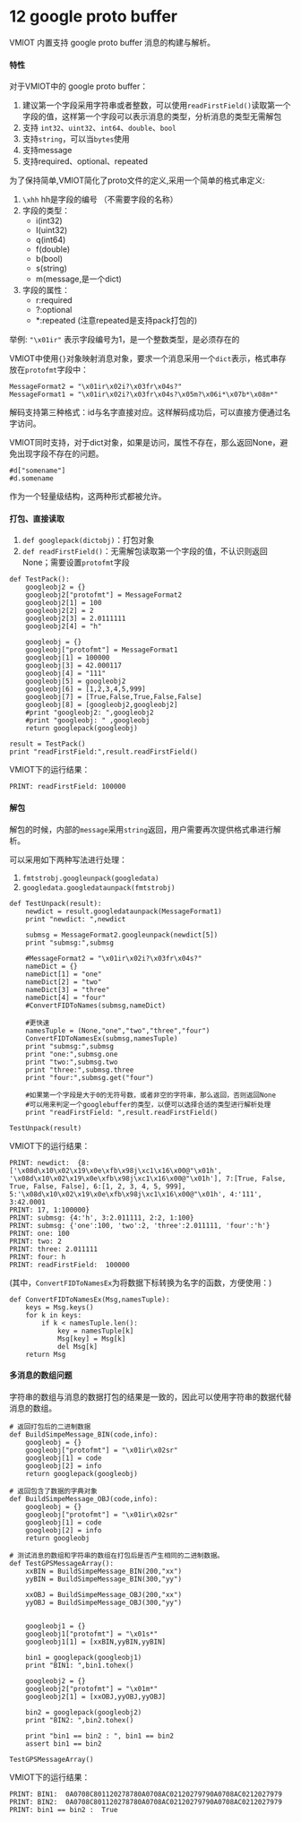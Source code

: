 # 12 google proto buffer
VMIOT 内置支持 google proto buffer 消息的构建与解析。

#### 特性
对于VMIOT中的 google proto buffer：
1. 建议第一个字段采用字符串或者整数，可以使用``readFirstField()``读取第一个字段的值，这样第一个字段可以表示消息的类型，分析消息的类型无需解包
2. 支持 ``int32``、``uint32``、``int64``、``double``、``bool``
3. 支持``string``，可以当``bytes``使用
4. 支持message
5. 支持required、optional、repeated

为了保持简单,VMIOT简化了proto文件的定义,采用一个简单的格式串定义:
1. ``\xhh``  hh是字段的编号 （不需要字段的名称）
2. 字段的类型：
   * i(int32) 
   * I(uint32) 
   * q(int64) 
   * f(double) 
   * b(bool) 
   * s(string) 
   * m(message,是一个dict)
3. 字段的属性：
   * r:required 
   * ?:optional 
   * *:repeated (注意repeated是支持pack打包的)
   

举例: ``"\x01ir"`` 表示字段编号为1，是一个整数类型，是必须存在的

VMIOT中使用``{}``对象映射消息对象，要求一个消息采用一个``dict``表示，格式串存放在``protofmt``字段中：
```
MessageFormat2 = "\x01ir\x02i?\x03fr\x04s?"
MessageFormat1 = "\x01ir\x02i?\x03fr\x04s?\x05m?\x06i*\x07b*\x08m*"
```
解码支持第三种格式：id与名字直接对应。这样解码成功后，可以直接方便通过名字访问。 

VMIOT同时支持，对于dict对象，如果是访问，属性不存在，那么返回None，避免出现字段不存在的问题。
```
#d["somename"]
#d.somename
```
作为一个轻量级结构，这两种形式都被允许。

#### 打包、直接读取
1. ``def googlepack(dictobj)``：打包对象
2. ``def readFirstField()``：无需解包读取第一个字段的值，不认识则返回None；需要设置``protofmt``字段

```
def TestPack():		
	googleobj2 = {}
	googleobj2["protofmt"] = MessageFormat2
	googleobj2[1] = 100
	googleobj2[2] = 2
	googleobj2[3] = 2.0111111
	googleobj2[4] = "h"

	googleobj = {}
	googleobj["protofmt"] = MessageFormat1
	googleobj[1] = 100000
	googleobj[3] = 42.000117
	googleobj[4] = "111"
	googleobj[5] = googleobj2
	googleobj[6] = [1,2,3,4,5,999]
	googleobj[7] = [True,False,True,False,False]
	googleobj[8] = [googleobj2,googleobj2]
	#print "googleobj2: ",googleobj2
	#print "googleobj: " ,googleobj
	return googlepack(googleobj)

result = TestPack()
print "readFirstField:",result.readFirstField()
```
VMIOT下的运行结果：
```
PRINT: readFirstField: 100000
```
#### 解包
解包的时候，内部的``message``采用``string``返回，用户需要再次提供格式串进行解析。

可以采用如下两种写法进行处理：
1. ``fmtstrobj.googleunpack(googledata)``
2. ``googledata.googledataunpack(fmtstrobj)``
   
```
def TestUnpack(result):		
	newdict = result.googledataunpack(MessageFormat1)
	print "newdict: ",newdict

	submsg = MessageFormat2.googleunpack(newdict[5])
	print "submsg:",submsg

	#MessageFormat2 = "\x01ir\x02i?\x03fr\x04s?"
	nameDict = {}
	nameDict[1] = "one"
	nameDict[2] = "two"
	nameDict[3] = "three"
	nameDict[4] = "four"
	#ConvertFIDToNames(submsg,nameDict)

	#更快速
	namesTuple = (None,"one","two","three","four")	
	ConvertFIDToNamesEx(submsg,namesTuple)
	print "submsg:",submsg
	print "one:",submsg.one
	print "two:",submsg.two
	print "three:",submsg.three
	print "four:",submsg.get("four")
	
	#如果第一个字段是大于0的无符号数，或者非空的字符串，那么返回，否则返回None
	#可以用来判定一个googlebuffer的类型，以便可以选择合适的类型进行解析处理
	print "readFirstField: ",result.readFirstField()

TestUnpack(result)
```
VMIOT下的运行结果：
```
PRINT: newdict:  {8:['\x08d\x10\x02\x19\x0e\xfb\x98j\xc1\x16\x00@"\x01h', '\x08d\x10\x02\x19\x0e\xfb\x98j\xc1\x16\x00@"\x01h'], 7:[True, False, True, False, False], 6:[1, 2, 3, 4, 5, 999], 5:'\x08d\x10\x02\x19\x0e\xfb\x98j\xc1\x16\x00@"\x01h', 4:'111', 3:42.0001
PRINT: 17, 1:100000}
PRINT: submsg: {4:'h', 3:2.011111, 2:2, 1:100}
PRINT: submsg: {'one':100, 'two':2, 'three':2.011111, 'four':'h'}
PRINT: one: 100
PRINT: two: 2
PRINT: three: 2.011111
PRINT: four: h
PRINT: readFirstField:  100000
```
(其中，``ConvertFIDToNamesEx``为将数据下标转换为名字的函数，方便使用：)
```
def ConvertFIDToNamesEx(Msg,namesTuple):
	keys = Msg.keys()
	for k in keys:
		if k < namesTuple.len():
			key = namesTuple[k]
			Msg[key] = Msg[k]
			del Msg[k]
	return Msg
```

#### 多消息的数组问题
字符串的数组与消息的数据打包的结果是一致的，因此可以使用字符串的数据代替消息的数组。
```
# 返回打包后的二进制数据
def BuildSimpeMessage_BIN(code,info):
	googleobj = {}
	googleobj["protofmt"] = "\x01ir\x02sr"
	googleobj[1] = code
	googleobj[2] = info
	return googlepack(googleobj)

# 返回包含了数据的字典对象
def BuildSimpeMessage_OBJ(code,info):
	googleobj = {}
	googleobj["protofmt"] = "\x01ir\x02sr"
	googleobj[1] = code
	googleobj[2] = info
	return googleobj

# 测试消息的数组和字符串的数组在打包后是否产生相同的二进制数据。
def TestGPSMessageArray():
	xxBIN = BuildSimpeMessage_BIN(200,"xx")
	yyBIN = BuildSimpeMessage_BIN(300,"yy")

	xxOBJ = BuildSimpeMessage_OBJ(200,"xx")
	yyOBJ = BuildSimpeMessage_OBJ(300,"yy")


	googleobj1 = {}
	googleobj1["protofmt"] = "\x01s*"
	googleobj1[1] = [xxBIN,yyBIN,yyBIN]

	bin1 = googlepack(googleobj1)
	print "BIN1: ",bin1.tohex()

	googleobj2 = {}
	googleobj2["protofmt"] = "\x01m*"
	googleobj2[1] = [xxOBJ,yyOBJ,yyOBJ]

	bin2 = googlepack(googleobj2)
	print "BIN2: ",bin2.tohex()

	print "bin1 == bin2 : ", bin1 == bin2
	assert bin1 == bin2

TestGPSMessageArray()	
```
VMIOT下的运行结果：
```
PRINT: BIN1:  0A0708C801120278780A0708AC02120279790A0708AC0212027979
PRINT: BIN2:  0A0708C801120278780A0708AC02120279790A0708AC0212027979
PRINT: bin1 == bin2 :  True
```